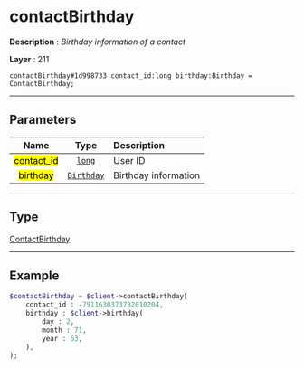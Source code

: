 # contactBirthday

**Description** : *Birthday information of a contact*

**Layer** : 211

```tl
contactBirthday#1d998733 contact_id:long birthday:Birthday = ContactBirthday;
```

---

## Parameters

| Name | Type | Description |
| :---: | :---: | :--- |
| <mark>contact_id</mark> | [`long`](type/long) | User ID |
| <mark>birthday</mark> | [`Birthday`](type/Birthday) | Birthday information |

---

## Type

[ContactBirthday](type/ContactBirthday)

---

## Example

```php
$contactBirthday = $client->contactBirthday(
	contact_id : -7911630373782010204,
	birthday : $client->birthday(
		day : 2,
		month : 71,
		year : 63,
	),
);
```